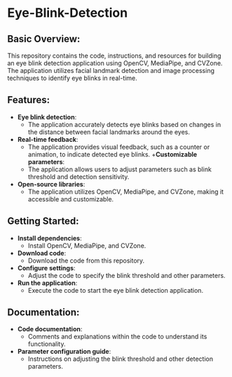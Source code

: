 # Eye-Blink-Detection
## Basic Overview:
This repository contains the code, instructions, and resources for building an eye blink detection application using OpenCV, MediaPipe, and CVZone. 
The application utilizes facial landmark detection and image processing techniques to identify eye blinks in real-time.

## Features:
+ **Eye blink detection**: 
  - The application accurately detects eye blinks based on changes in the distance between facial landmarks around the eyes.
+ **Real-time feedback**: 
  - The application provides visual feedback, such as a counter or animation, to indicate detected eye blinks.
+**Customizable parameters**: 
  - The application allows users to adjust parameters such as blink threshold and detection sensitivity.
+ **Open-source libraries**: 
  - The application utilizes OpenCV, MediaPipe, and CVZone, making it accessible and customizable.

## Getting Started:
+ **Install dependencies**:
  - Install OpenCV, MediaPipe, and CVZone.
+ **Download code**:
  - Download the code from this repository.
+ **Configure settings**:
  - Adjust the code to specify the blink threshold and other parameters.
+ **Run the application**:
  - Execute the code to start the eye blink detection application.

## Documentation:
+ **Code documentation**: 
  - Comments and explanations within the code to understand its functionality.
+ **Parameter configuration guide**: 
  - Instructions on adjusting the blink threshold and other detection parameters.
